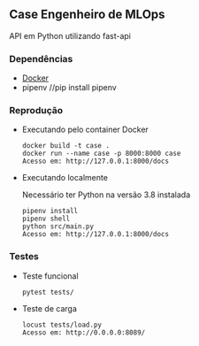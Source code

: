 ## Case Engenheiro de MLOps

API em Python utilizando fast-api

### Dependências
- [Docker](https://docs.docker.com/engine/install/)
- pipenv //pip install pipenv

### Reprodução
- Executando pelo container Docker

    ```
    docker build -t case .
    docker run --name case -p 8000:8000 case
    Acesso em: http://127.0.0.1:8000/docs
    ```
- Executando localmente
    
    Necessário ter Python na versão 3.8 instalada
    ```
    pipenv install
    pipenv shell
    python src/main.py
    Acesso em: http://127.0.0.1:8000/docs
    ```

### Testes
- Teste funcional
    ```
    pytest tests/    
    ```    
- Teste de carga
    ```
    locust tests/load.py
    Acesso em: http://0.0.0.0:8089/
    ```